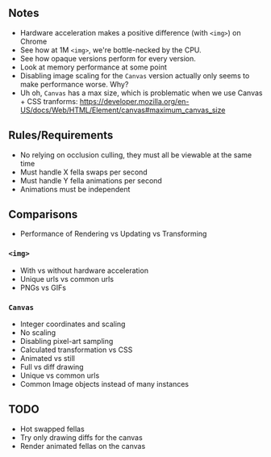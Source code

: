 ## Notes

* Hardware acceleration makes a positive difference (with `<img>`) on Chrome
* See how at 1M `<img>`, we're bottle-necked by the CPU.
* See how opaque versions perform for every version.
* Look at memory performance at some point
* Disabling image scaling for the `Canvas` version actually only seems to make performance worse. Why? 
* Uh oh, `Canvas` has a max size, which is problematic when we use Canvas + CSS tranforms: https://developer.mozilla.org/en-US/docs/Web/HTML/Element/canvas#maximum_canvas_size

## Rules/Requirements

* No relying on occlusion culling, they must all be viewable at the same time
* Must handle X fella swaps per second
* Must handle Y fella animations per second
* Animations must be independent

## Comparisons

* Performance of Rendering vs Updating vs Transforming

### `<img>`
* With vs without hardware acceleration
* Unique urls vs common urls
* PNGs vs GIFs

### `Canvas`
* Integer coordinates and scaling
* No scaling
* Disabling pixel-art sampling
* Calculated transformation vs CSS
* Animated vs still
* Full vs diff drawing
* Unique vs common urls
* Common Image objects instead of many instances

## TODO

* Hot swapped fellas
* Try only drawing diffs for the canvas
* Render animated fellas on the canvas